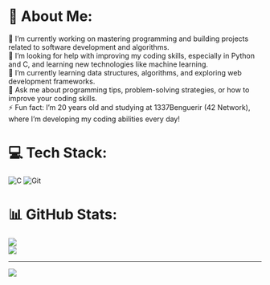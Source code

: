 # 💫 About Me:
🔭 I’m currently working on mastering programming and building projects related to software development and algorithms.<br>🤝 I’m looking for help with improving my coding skills, especially in Python and C, and learning new technologies like machine learning.<br>🌱 I’m currently learning data structures, algorithms, and exploring web development frameworks.<br>💬 Ask me about programming tips, problem-solving strategies, or how to improve your coding skills.<br>⚡ Fun fact: I’m 20 years old and studying at 1337Benguerir (42 Network), where I’m developing my coding abilities every day!


# 💻 Tech Stack:
![C](https://img.shields.io/badge/c-%2300599C.svg?style=plastic&logo=c&logoColor=white) ![Git](https://img.shields.io/badge/git-%23F05033.svg?style=plastic&logo=git&logoColor=white)
# 📊 GitHub Stats:
![](https://github-readme-streak-stats.herokuapp.com/?user=othmangeek&theme=dark&hide_border=false)<br/>
![](https://github-readme-stats.vercel.app/api/top-langs/?username=othmangeek&theme=dark&hide_border=false&include_all_commits=true&count_private=true&layout=compact)

---
[![](https://visitcount.itsvg.in/api?id=othmangeek&icon=6&color=13)](https://visitcount.itsvg.in)

<!-- Proudly created with GPRM ( https://gprm.itsvg.in ) -->
